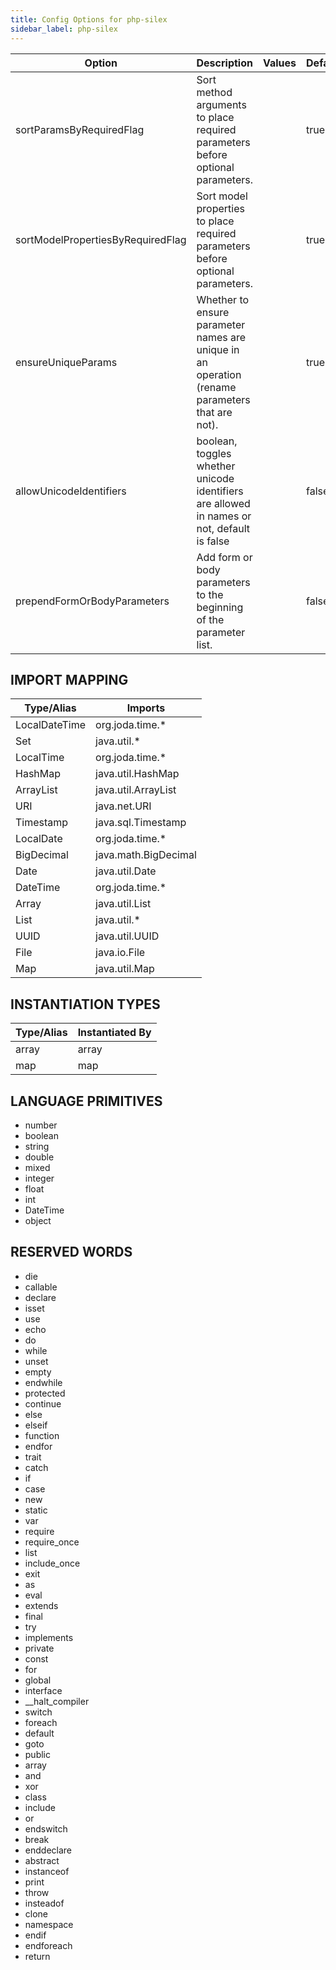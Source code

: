 ```yaml
---
title: Config Options for php-silex
sidebar_label: php-silex
---
```


| Option | Description | Values | Default |
| ------ | ----------- | ------ | ------- |
|sortParamsByRequiredFlag|Sort method arguments to place required parameters before optional parameters.| |true|
|sortModelPropertiesByRequiredFlag|Sort model properties to place required parameters before optional parameters.| |true|
|ensureUniqueParams|Whether to ensure parameter names are unique in an operation (rename parameters that are not).| |true|
|allowUnicodeIdentifiers|boolean, toggles whether unicode identifiers are allowed in names or not, default is false| |false|
|prependFormOrBodyParameters|Add form or body parameters to the beginning of the parameter list.| |false|

## IMPORT MAPPING

| Type/Alias | Imports |
| ---------- | ------- |
|LocalDateTime|org.joda.time.*|
|Set|java.util.*|
|LocalTime|org.joda.time.*|
|HashMap|java.util.HashMap|
|ArrayList|java.util.ArrayList|
|URI|java.net.URI|
|Timestamp|java.sql.Timestamp|
|LocalDate|org.joda.time.*|
|BigDecimal|java.math.BigDecimal|
|Date|java.util.Date|
|DateTime|org.joda.time.*|
|Array|java.util.List|
|List|java.util.*|
|UUID|java.util.UUID|
|File|java.io.File|
|Map|java.util.Map|


## INSTANTIATION TYPES

| Type/Alias | Instantiated By |
| ---------- | --------------- |
|array|array|
|map|map|


## LANGUAGE PRIMITIVES

<ul data-columns="2" style="list-style-type: disc;-webkit-columns:2;-moz-columns:2;columns:2;-moz-column-fill:auto;column-fill:auto"><li>number</li>
<li>boolean</li>
<li>string</li>
<li>double</li>
<li>mixed</li>
<li>integer</li>
<li>float</li>
<li>int</li>
<li>DateTime</li>
<li>object</li>
</ul>

## RESERVED WORDS

<ul data-columns="2" style="list-style-type: disc;-webkit-columns:2;-moz-columns:2;columns:2;-moz-column-fill:auto;column-fill:auto"><li>die</li>
<li>callable</li>
<li>declare</li>
<li>isset</li>
<li>use</li>
<li>echo</li>
<li>do</li>
<li>while</li>
<li>unset</li>
<li>empty</li>
<li>endwhile</li>
<li>protected</li>
<li>continue</li>
<li>else</li>
<li>elseif</li>
<li>function</li>
<li>endfor</li>
<li>trait</li>
<li>catch</li>
<li>if</li>
<li>case</li>
<li>new</li>
<li>static</li>
<li>var</li>
<li>require</li>
<li>require_once</li>
<li>list</li>
<li>include_once</li>
<li>exit</li>
<li>as</li>
<li>eval</li>
<li>extends</li>
<li>final</li>
<li>try</li>
<li>implements</li>
<li>private</li>
<li>const</li>
<li>for</li>
<li>global</li>
<li>interface</li>
<li>__halt_compiler</li>
<li>switch</li>
<li>foreach</li>
<li>default</li>
<li>goto</li>
<li>public</li>
<li>array</li>
<li>and</li>
<li>xor</li>
<li>class</li>
<li>include</li>
<li>or</li>
<li>endswitch</li>
<li>break</li>
<li>enddeclare</li>
<li>abstract</li>
<li>instanceof</li>
<li>print</li>
<li>throw</li>
<li>insteadof</li>
<li>clone</li>
<li>namespace</li>
<li>endif</li>
<li>endforeach</li>
<li>return</li>
</ul>
